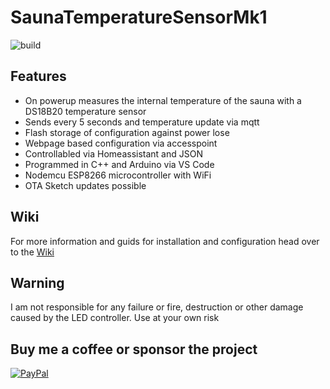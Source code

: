 # SaunaTemperatureSensorMk1

![build](https://github.com/XBoter/SaunaTemperatureSensorMk1/workflows/build/badge.svg)

## Features
- On powerup measures the internal temperature of the sauna with a DS18B20 temperature sensor
- Sends every 5 seconds and temperature update via mqtt
- Flash storage of configuration against power lose
- Webpage based configuration via accesspoint
- Controllabled via Homeassistant and JSON
- Programmed in C++ and Arduino via VS Code
- Nodemcu ESP8266 microcontroller with WiFi
- OTA Sketch updates possible

## Wiki
For more information and guids for installation and configuration head over to the [Wiki](https://github.com/XBoter/SaunaTemperatureSensorMk1/wiki)

## Warning
I am not responsible for any failure or fire, destruction or other damage caused by the LED controller.
Use at your own risk

## Buy me a coffee or sponsor the project
[![PayPal](https://img.shields.io/badge/paypal-donate-yellow.svg)](https://www.paypal.com/cgi-bin/webscr?cmd=_s-xclick&hosted_button_id=5UD82M4V6M2XC)  
